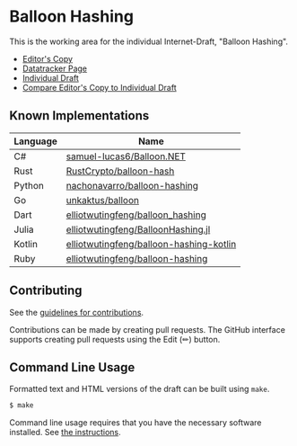 # Balloon Hashing

This is the working area for the individual Internet-Draft, "Balloon Hashing".

* [Editor's Copy](https://samuel-lucas6.github.io/draft-lucas-balloon-hashing/#go.draft-lucas-balloon-hashing.html)
* [Datatracker Page](https://datatracker.ietf.org/doc/draft-lucas-balloon-hashing)
* [Individual Draft](https://datatracker.ietf.org/doc/html/draft-lucas-balloon-hashing)
* [Compare Editor's Copy to Individual Draft](https://samuel-lucas6.github.io/draft-lucas-balloon-hashing/#go.draft-lucas-balloon-hashing.diff)

## Known Implementations

| Language | Name                                                                                                  |
| -------- | ----------------------------------------------------------------------------------------------------- |
| C#       | [samuel-lucas6/Balloon.NET](https://github.com/samuel-lucas6/Balloon.NET)                             |
| Rust     | [RustCrypto/balloon-hash](https://github.com/RustCrypto/password-hashes/tree/master/balloon-hash)     |
| Python   | [nachonavarro/balloon-hashing](https://github.com/nachonavarro/balloon-hashing)                       |
| Go       | [unkaktus/balloon](https://github.com/unkaktus/balloon)                                               |
| Dart     | [elliotwutingfeng/balloon_hashing](https://github.com/elliotwutingfeng/balloon_hashing)               |
| Julia    | [elliotwutingfeng/BalloonHashing.jl](https://github.com/elliotwutingfeng/BalloonHashing.jl)           |
| Kotlin   | [elliotwutingfeng/balloon-hashing-kotlin](https://github.com/elliotwutingfeng/balloon-hashing-kotlin) |
| Ruby     | [elliotwutingfeng/balloon-hashing](https://github.com/elliotwutingfeng/balloon-hashing)               |

## Contributing

See the
[guidelines for contributions](https://github.com/samuel-lucas6/draft-lucas-balloon-hashing/blob/main/CONTRIBUTING.md).

Contributions can be made by creating pull requests.
The GitHub interface supports creating pull requests using the Edit (✏) button.

## Command Line Usage

Formatted text and HTML versions of the draft can be built using `make`.

```sh
$ make
```

Command line usage requires that you have the necessary software installed.  See
[the instructions](https://github.com/martinthomson/i-d-template/blob/main/doc/SETUP.md).
